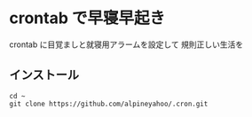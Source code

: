 # crontab で早寝早起き
crontab に目覚ましと就寝用アラームを設定して
規則正しい生活を
## インストール

```shell
cd ~
git clone https://github.com/alpineyahoo/.cron.git
```
